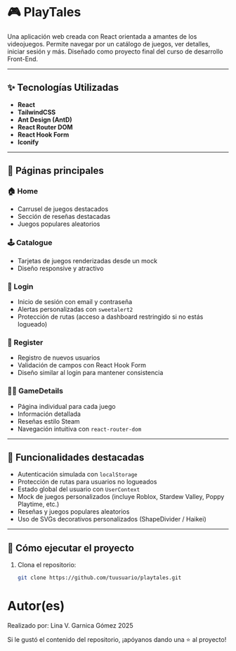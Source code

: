 # 🎮 PlayTales

Una aplicación web creada con React orientada a amantes de los videojuegos. Permite navegar por un catálogo de juegos, ver detalles, iniciar sesión y más. Diseñado como proyecto final del curso de desarrollo Front-End.

---

## ✨ Tecnologías Utilizadas

- **React**
- **TailwindCSS**
- **Ant Design (AntD)**
- **React Router DOM**
- **React Hook Form**
- **Iconify**

---

## 📄 Páginas principales

### 🏠 Home
- Carrusel de juegos destacados
- Sección de reseñas destacadas
- Juegos populares aleatorios

### 🕹️ Catalogue
- Tarjetas de juegos renderizadas desde un mock
- Diseño responsive y atractivo

### 📝 Login
- Inicio de sesión con email y contraseña
- Alertas personalizadas con `sweetalert2`
- Protección de rutas (acceso a dashboard restringido si no estás logueado)

### 🧾 Register
- Registro de nuevos usuarios
- Validación de campos con React Hook Form
- Diseño similar al login para mantener consistencia

### 🕵️‍♀️ GameDetails
- Página individual para cada juego
- Información detallada
- Reseñas estilo Steam
- Navegación intuitiva con `react-router-dom`

---

## 🧠 Funcionalidades destacadas

- Autenticación simulada con `localStorage`
- Protección de rutas para usuarios no logueados
- Estado global del usuario con `UserContext`
- Mock de juegos personalizados (incluye Roblox, Stardew Valley, Poppy Playtime, etc.)
- Reseñas y juegos populares aleatorios
- Uso de SVGs decorativos personalizados (ShapeDivider / Haikei)

---

## 🚀 Cómo ejecutar el proyecto

1. Clona el repositorio:
   ```bash
   git clone https://github.com/tuusuario/playtales.git

# Autor(es)

Realizado por: Lina V. Garnica Gómez 2025


<p>Si le gustó el contenido del repositorio, ¡apóyanos dando una ⭐ al proyecto!</p>
